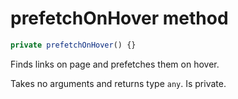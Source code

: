 # prefetchOnHover method

```js
private prefetchOnHover() {}
```

Finds links on page and prefetches them on hover.

Takes no arguments and returns type `any`. Is private.